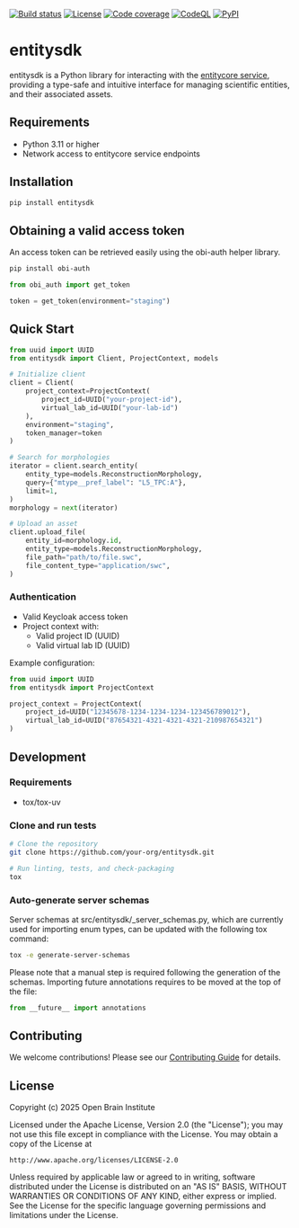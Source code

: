 [![Build status][build_status_badge]][build_status_target]
[![License][license_badge]][license_target]
[![Code coverage][coverage_badge]][coverage_target]
[![CodeQL][codeql_badge]][codeql_target]
[![PyPI][pypi_badge]][pypi_target]

# entitysdk

entitysdk is a Python library for interacting with the [entitycore service][entitycore], providing a type-safe and intuitive interface for managing scientific entities, and their associated assets.

## Requirements

- Python 3.11 or higher
- Network access to entitycore service endpoints

## Installation

```bash
pip install entitysdk
```

## Obtaining a valid access token

An access token can be retrieved easily using the obi-auth helper library.

```bash
pip install obi-auth
```

```python
from obi_auth import get_token

token = get_token(environment="staging")
```

## Quick Start

```python
from uuid import UUID
from entitysdk import Client, ProjectContext, models

# Initialize client
client = Client(
    project_context=ProjectContext(
        project_id=UUID("your-project-id"),
        virtual_lab_id=UUID("your-lab-id")
    ),
    environment="staging",
    token_manager=token
)

# Search for morphologies
iterator = client.search_entity(
    entity_type=models.ReconstructionMorphology,
    query={"mtype__pref_label": "L5_TPC:A"},
    limit=1,
)
morphology = next(iterator)

# Upload an asset
client.upload_file(
    entity_id=morphology.id,
    entity_type=models.ReconstructionMorphology,
    file_path="path/to/file.swc",
    file_content_type="application/swc",
)
```

### Authentication
- Valid Keycloak access token
- Project context with:
  - Valid project ID (UUID)
  - Valid virtual lab ID (UUID)

Example configuration:
```python
from uuid import UUID
from entitysdk import ProjectContext

project_context = ProjectContext(
    project_id=UUID("12345678-1234-1234-1234-123456789012"),
    virtual_lab_id=UUID("87654321-4321-4321-4321-210987654321")
)
```

## Development

### Requirements
- tox/tox-uv

### Clone and run tests

```bash
# Clone the repository
git clone https://github.com/your-org/entitysdk.git

# Run linting, tests, and check-packaging
tox
```

### Auto-generate server schemas

Server schemas at src/entitysdk/_server_schemas.py, which are currently used for importing enum
types, can be updated with the following tox command:

```bash
tox -e generate-server-schemas
```

Please note that a manual step is required following the generation of the schemas. Importing
future annotations requires to be moved at the top of the file:

```python
from __future__ import annotations
```

## Contributing

We welcome contributions! Please see our [Contributing Guide](CONTRIBUTING.md) for details.

## License

Copyright (c) 2025 Open Brain Institute

Licensed under the Apache License, Version 2.0 (the "License");
you may not use this file except in compliance with the License.
You may obtain a copy of the License at

    http://www.apache.org/licenses/LICENSE-2.0

Unless required by applicable law or agreed to in writing, software
distributed under the License is distributed on an "AS IS" BASIS,
WITHOUT WARRANTIES OR CONDITIONS OF ANY KIND, either express or implied.
See the License for the specific language governing permissions and
limitations under the License.


[entitycore]: https://github.com/openbraininstitute/entitycore

[build_status_badge]: https://github.com/openbraininstitute/entitysdk/actions/workflows/tox.yml/badge.svg
[build_status_target]: https://github.com/openbraininstitute/entitysdk/actions
[license_badge]: https://img.shields.io/pypi/l/entitysdk
[license_target]: https://github.com/openbraininstitute/entitysdk/blob/main/LICENSE.txt
[coverage_badge]: https://codecov.io/github/openbraininstitute/entitysdk/coverage.svg?branch=main
[coverage_target]: https://codecov.io/github/openbraininstitute/entitysdk?branch=main
[codeql_badge]: https://github.com/openbraininstitute/entitysdk/actions/workflows/github-code-scanning/codeql/badge.svg
[codeql_target]: https://github.com/openbraininstitute/entitysdk/actions/workflows/github-code-scanning/codeql
[pypi_badge]: https://github.com/openbraininstitute/entitysdk/actions/workflows/sdist.yml/badge.svg
[pypi_target]: https://pypi.org/project/entitysdk/

